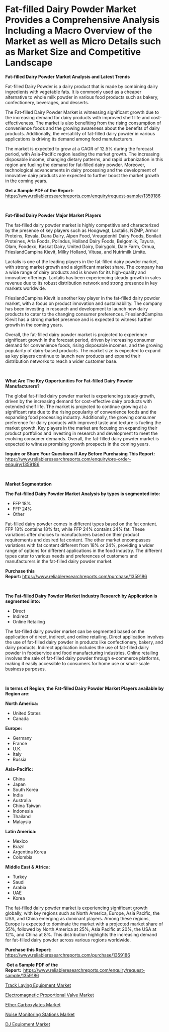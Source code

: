 <p><h1>Fat-filled Dairy Powder Market Provides a Comprehensive Analysis Including a Macro Overview of the Market as well as Micro Details such as Market Size and Competitive Landscape</h1></p><p><strong>Fat-filled Dairy Powder Market Analysis and Latest Trends</strong></p>
<p><p>Fat-filled Dairy Powder is a dairy product that is made by combining dairy ingredients with vegetable fats. It is commonly used as a cheaper alternative to whole milk powder in various food products such as bakery, confectionery, beverages, and desserts.</p><p>The Fat-filled Dairy Powder Market is witnessing significant growth due to the increasing demand for dairy products with improved shelf life and cost-effectiveness. The market is also benefiting from the rising consumption of convenience foods and the growing awareness about the benefits of dairy products. Additionally, the versatility of fat-filled dairy powder in various applications is driving its demand among food manufacturers.</p><p>The market is expected to grow at a CAGR of 12.5% during the forecast period, with Asia-Pacific region leading the market growth. The increasing disposable income, changing dietary patterns, and rapid urbanization in this region are fueling the demand for fat-filled dairy powder. Moreover, technological advancements in dairy processing and the development of innovative dairy products are expected to further boost the market growth in the coming years.</p></p>
<p><strong>Get a Sample PDF of the Report:&nbsp;</strong> <a href="https://www.reliableresearchreports.com/enquiry/request-sample/1359186">https://www.reliableresearchreports.com/enquiry/request-sample/1359186</a></p>
<p>&nbsp;</p>
<p><strong>Fat-filled Dairy Powder Major Market Players</strong></p>
<p><p>The fat-filled dairy powder market is highly competitive and characterized by the presence of key players such as Hoogwegt, Lactalis, NZMP, Armor Proteins, Revala, Dana Dairy, Alpen Food, Vreugdenhil Dairy Foods, Bonilait Proteines, Arla Foods, Polindus, Holland Dairy Foods, Belgomilk, Tayura, Olam, Foodexo, Kaskat Dairy, United Dairy, Dairygold, Dale Farm, Ornua, FrieslandCampina Kievit, Milky Holland, Vitusa, and Nutrimilk Limite.</p><p>Lactalis is one of the leading players in the fat-filled dairy powder market, with strong market growth and a significant market share. The company has a wide range of dairy products and is known for its high-quality and innovative offerings. Lactalis has been experiencing steady growth in sales revenue due to its robust distribution network and strong presence in key markets worldwide.</p><p>FrieslandCampina Kievit is another key player in the fat-filled dairy powder market, with a focus on product innovation and sustainability. The company has been investing in research and development to launch new dairy products to cater to the changing consumer preferences. FrieslandCampina Kievit has a strong market presence and is expected to witness further growth in the coming years.</p><p>Overall, the fat-filled dairy powder market is projected to experience significant growth in the forecast period, driven by increasing consumer demand for convenience foods, rising disposable incomes, and the growing popularity of dairy-based products. The market size is expected to expand as key players continue to launch new products and expand their distribution networks to reach a wider customer base.</p></p>
<p>&nbsp;</p>
<p><strong>What Are The Key Opportunities For Fat-filled Dairy Powder Manufacturers?</strong></p>
<p><p>The global fat-filled dairy powder market is experiencing steady growth, driven by the increasing demand for cost-effective dairy products with extended shelf life. The market is projected to continue growing at a significant rate due to the rising popularity of convenience foods and the expanding food processing industry. Additionally, the growing consumer preference for dairy products with improved taste and texture is fueling the market growth. Key players in the market are focusing on expanding their product portfolios and investing in research and development to meet the evolving consumer demands. Overall, the fat-filled dairy powder market is expected to witness promising growth prospects in the coming years.</p></p>
<p><strong>Inquire or Share Your Questions If Any Before Purchasing This Report:</strong> <a href="https://www.reliableresearchreports.com/enquiry/pre-order-enquiry/1359186">https://www.reliableresearchreports.com/enquiry/pre-order-enquiry/1359186</a></p>
<p>&nbsp;</p>
<p><strong>Market Segmentation</strong></p>
<p><strong>The Fat-filled Dairy Powder Market Analysis by types is segmented into:</strong></p>
<p><ul><li>FFP 18%</li><li>FFP 24%</li><li>Other</li></ul></p>
<p><p>Fat-filled dairy powder comes in different types based on the fat content. FFP 18% contains 18% fat, while FFP 24% contains 24% fat. These variations offer choices to manufacturers based on their product requirements and desired fat content. The other market encompasses variations with fat content different from 18% or 24%, providing a wider range of options for different applications in the food industry. The different types cater to various needs and preferences of customers and manufacturers in the fat-filled dairy powder market.</p></p>
<p><strong>Purchase this Report:&nbsp;</strong><a href="https://www.reliableresearchreports.com/purchase/1359186">https://www.reliableresearchreports.com/purchase/1359186</a></p>
<p>&nbsp;</p>
<p><strong>The Fat-filled Dairy Powder Market Industry Research by Application is segmented into:</strong></p>
<p><ul><li>Direct</li><li>Indirect</li><li>Online Retailing</li></ul></p>
<p><p>The fat-filled dairy powder market can be segmented based on the application of direct, indirect, and online retailing. Direct application involves the use of fat-filled dairy powder in products like confectionery, bakery, and dairy products. Indirect application includes the use of fat-filled dairy powder in foodservice and food manufacturing industries. Online retailing involves the sale of fat-filled dairy powder through e-commerce platforms, making it easily accessible to consumers for home use or small-scale business purposes.</p></p>
<p>&nbsp;</p>
<p><strong>In terms of Region, the Fat-filled Dairy Powder Market Players available by Region are:</strong></p>
<p>
    <p> <strong> North America: </strong>
        <ul>
            <li>United States</li>
            <li>Canada</li>
        </ul>
        </p> 
    <p> <strong> Europe: </strong>
        <ul>
            <li>Germany</li>
            <li>France</li>
            <li>U.K.</li>
            <li>Italy</li>
            <li>Russia</li>
        </ul>
        </p> 
    <p> <strong> Asia-Pacific: </strong>
        <ul>
            <li>China</li>
            <li>Japan</li>
            <li>South Korea</li>
            <li>India</li>
            <li>Australia</li>
            <li>China Taiwan</li>
            <li>Indonesia</li>
            <li>Thailand</li>
            <li>Malaysia</li>
        </ul>
        </p> 
    <p> <strong> Latin America: </strong>
        <ul>
            <li>Mexico</li>
            <li>Brazil</li>
            <li>Argentina Korea</li>
            <li>Colombia</li>
        </ul>
        </p> 
    <p> <strong> Middle East & Africa: </strong>
        <ul>
            <li>Turkey</li>
            <li>Saudi</li>
            <li>Arabia</li>
            <li>UAE</li>
            <li>Korea</li>
        </ul>
    </p>
    </p>
<p><p>The fat-filled dairy powder market is experiencing significant growth globally, with key regions such as North America, Europe, Asia Pacific, the USA, and China emerging as dominant players. Among these regions, Europe is expected to dominate the market with a projected market share of 35%, followed by North America at 25%, Asia Pacific at 20%, the USA at 12%, and China at 8%. This distribution highlights the increasing demand for fat-filled dairy powder across various regions worldwide.</p></p>
<p><strong>Purchase this Report: </strong><a href="https://www.reliableresearchreports.com/purchase/1359186">https://www.reliableresearchreports.com/purchase/1359186</a></p>
<p>&nbsp;<strong>Get a Sample PDF of the Report:&nbsp;&nbsp;</strong><a href="https://www.reliableresearchreports.com/enquiry/request-sample/1359186">https://www.reliableresearchreports.com/enquiry/request-sample/1359186</a></p>
<p><strong></strong></p>
<p><p><a href="https://medium.com/@lorimyers95/track-laying-equipment-market-analysis-and-sze-forecasted-for-period-from-2024-to-2031-727277815fbc">Track Laying Equipment Market</a></p><p><a href="https://medium.com/@greisdukagjini2014/electromagnetic-proportional-valve-market-size-cagr-trends-2024-2030-f7ce5d6db43d">Electromagnetic Proportional Valve Market</a></p><p><a href="https://github.com/biheemgalvinlouises6hokrh3h/Market-Research-Report-List-1/blob/main/ether-carboxylates-market.md">Ether Carboxylates Market</a></p><p><a href="https://medium.com/@lorimyers95/noise-monitoring-stations-market-size-reveals-the-best-marketing-channels-in-global-industry-8217a0c451c0">Noise Monitoring Stations Market</a></p><p><a href="https://medium.com/@greisdukagjini2014/dj-equipment-market-furnishes-information-on-market-share-market-trends-and-market-growth-5f8cc3c12654">DJ Equipment Market</a></p></p>